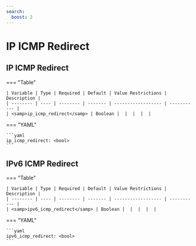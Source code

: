 ```yaml
---
search:
  boost: 2
---
```


# IP ICMP Redirect
## IP ICMP Redirect

=== "Table"


    | Variable | Type | Required | Default | Value Restrictions | Description |
    | -------- | ---- | -------- | ------- | ------------------ | ----------- |
    | <samp>ip_icmp_redirect</samp> | Boolean |  |  |  |  |

=== "YAML"

    ```yaml
    ip_icmp_redirect: <bool>
    ```
## IPv6 ICMP Redirect

=== "Table"


    | Variable | Type | Required | Default | Value Restrictions | Description |
    | -------- | ---- | -------- | ------- | ------------------ | ----------- |
    | <samp>ipv6_icmp_redirect</samp> | Boolean |  |  |  |  |

=== "YAML"

    ```yaml
    ipv6_icmp_redirect: <bool>
    ```
